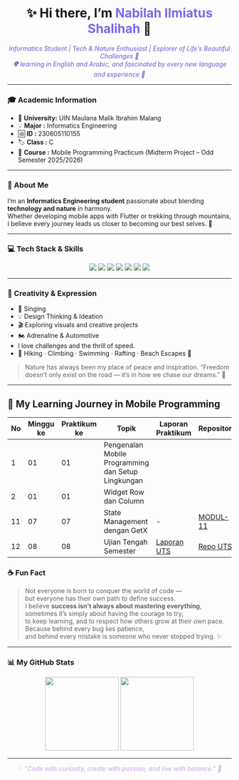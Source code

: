 
<h1 align="center">✨ Hi there, I’m <span style="color:#7B68EE"><b>Nabilah Ilmiatus Shalihah</b></span> 👋</h1>

<p align="center" style="font-style:italic; color:#6A5ACD;">
Informatics Student | Tech & Nature Enthusiast | Explorer of Life’s Beautiful Challenges 🌿<br/>
🌍 learning in English and Arabic, and fascinated by every new language and experience 🌙
</p>

---

### 🎓 Academic Information
- 🏫 **University:** UIN Maulana Malik Ibrahim Malang  
- 💡 **Major  :** Informatics Engineering  
- 🆔 **ID     :** 230605110155  
- 🏷️ **Class  :** C  
- 📱 **Course :** Mobile Programming Practicum
  (Midterm Project – Odd Semester 2025/2026)

---

### 🧭 About Me
I’m an **Informatics Engineering student** passionate about blending **technology and nature** in harmony.  
Whether developing mobile apps with Flutter or trekking through mountains,  
I believe every journey leads us closer to becoming our best selves. 🌱

---

### 💻 Tech Stack & Skills
<p align="center">
  <img src="https://img.shields.io/badge/Flutter-02569B?style=for-the-badge&logo=flutter&logoColor=white"/>
  <img src="https://img.shields.io/badge/Dart-0175C2?style=for-the-badge&logo=dart&logoColor=white"/>
  <img src="https://img.shields.io/badge/PHP-777BB4?style=for-the-badge&logo=php&logoColor=white"/>
  <img src="https://img.shields.io/badge/HTML5-E34F26?style=for-the-badge&logo=html5&logoColor=white"/>
  <img src="https://img.shields.io/badge/CSS3-1572B6?style=for-the-badge&logo=css3&logoColor=white"/>
  <img src="https://img.shields.io/badge/JavaScript-F7DF1E?style=for-the-badge&logo=javascript&logoColor=black"/>
  <img src="https://img.shields.io/badge/MySQL-4479A1?style=for-the-badge&logo=mysql&logoColor=white"/>
</p>

---

### 🎨 Creativity & Expression
- 🎤 Singing  
- 💡 Design Thinking & Ideation  
- 🎬 Exploring visuals and creative projects
- 🏍️ Adrenaline & Automotive
- I love challenges and the thrill of speed.
- 🌿 Hiking · Climbing · Swimming · Rafting · Beach Escapes 🌊  
> Nature has always been my place of peace and inspiration.
> “Freedom doesn’t only exist on the road — it’s in how we chase our dreams.” 🏁

---

## 🩵 My Learning Journey in Mobile Programming

| No | Minggu ke | Praktikum ke | Topik | Laporan Praktikum | Repository | 
|----|------------|--------------|--------|--------------------|-------------|
| 1 | 01 | 01 | Pengenalan Mobile Programming dan Setup Lingkungan |  |  
| 2 | 01 | 01 | Widget Row dan Column |  |  |  |
| 11 | 07 | 07 | State Management dengan GetX | - | [MODUL-11](https://github.com/belaabel289/MODUL-11-GET-X) |
| 12 | 08 | 08 | Ujian Tengah Semester | [Laporan UTS](https://drive.google.com/drive/u/0/folders/1hUMDy-_-HroB1J8dd2xs6D-WIyiH2h6Q?lfhs=2) | [Repo UTS](https://github.com/belaabel289/UTS) | 

### ☕ Fun Fact
> Not everyone is born to conquer the world of code —  
> but everyone has their own path to define success.  
> I believe **success isn’t always about mastering everything**,  
> sometimes it’s simply about having the courage to try,  
> to keep learning, and to respect how others grow at their own pace.  
> Because behind every bug lies patience,  
> and behind every mistake is someone who never stopped trying. ✨  

---

### 📊 My GitHub Stats
<p align="center">
  <img src="https://github-readme-stats.vercel.app/api?username=belaabel289&show_icons=true&theme=midnight-purple" height="165"/>
  <img src="https://github-readme-stats.vercel.app/api/top-langs/?username=belaabel289&layout=compact&theme=midnight-purple" height="165"/>
</p>

---

<p align="center" style="font-style:italic; color:#C9A7EB;">
✨ “Code with curiosity, create with passion, and live with balance.” 🌙  
</p>

</p>
